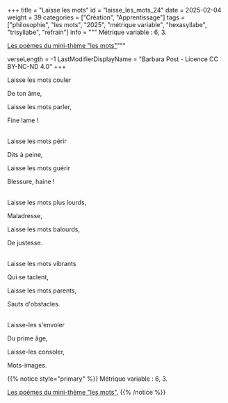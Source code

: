 +++
title = "Laisse les mots"
id = "laisse_les_mots_24"
date = 2025-02-04
weight = 39
categories = ["Création", "Apprentissage"]
tags = ["philosophie", "les mots", "2025", "métrique variable", "hexasyllabe", "trisyllabe", "refrain"]
info = """
Métrique variable : 6, 3.

[Les poèmes du mini-thème "les mots"](../../tags/les-mots)"""

verseLength = -1
LastModifierDisplayName = "Barbara Post - Licence CC BY-NC-ND 4.0"
+++

Laisse les mots couler

De ton âme,

Laisse les mots parler,

Fine lame !

 \
Laisse les mots périr

Dits à peine,

Laisse les mots guérir

Blessure, haine !

 \
Laisse les mots plus lourds,

Maladresse,

Laisse les mots balourds,

De justesse.

 \
Laisse les mots vibrants

Qui se taclent,

Laisse les mots parents,

Sauts d'obstacles.

 \
Laisse-les s'envoler

Du prime âge,

Laisse-les consoler,

Mots-images.

{{% notice style="primary" %}}
Métrique variable : 6, 3.

[Les poèmes du mini-thème "les mots"](../../tags/les-mots).
{{% /notice %}}
